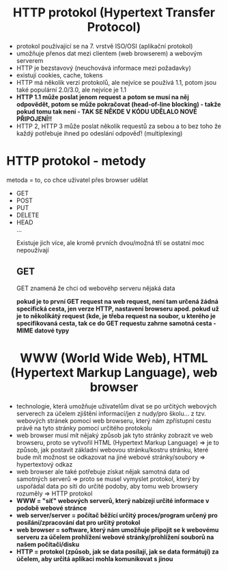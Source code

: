 <h1 align="center">HTTP protokol (Hypertext Transfer Protocol)</h1>
<ul>
  <li>protokol používající se na 7. vrstvě ISO/OSI (aplikační protokol)</li>
  <li>umožňuje přenos dat mezi clientem (web browserem) a webovým serverem</li>
  <li>HTTP je bezstavový (neuchovává informace mezi požadavky)</li>
  <li>existují cookies, cache, tokens</li>
  <li>HTTP má několik verzí protokolů, ale nejvíce se používá 1.1, potom jsou také populární 2.0/3.0, ale nejvíce je 1.1</li>
  <li><strong>HTTP 1.1 může poslat jenom request a potom se musí na něj odpovědět, potom se může pokračovat (head-of-line blocking) - takže pokud tomu tak není - TAK SE NĚKDE V KÓDU UDĚLALO NOVÉ PŘIPOJENÍ!!</strong></li>
  <li>HTTP 2, HTTP 3 může poslat několik requestů za sebou a to bez toho že každý potřebuje ihned po odeslání odpověď! (multiplexing)</li>
</ul>

<h1>HTTP protokol - metody</h1>
<p>metoda = to, co chce uživatel přes browser udělat</p>
<ul>
  <li>GET</li>
  <li>POST</li>
  <li>PUT</li>
  <li>DELETE</li>
  <li>HEAD</li>
  ...

  <p>Existuje jich více, ale kromě prvních dvou/možná tří se ostatní moc nepoužívají</p>

<h2>GET</h2>
<p>GET znamená že chci od webovéhp serveru nějaká data</p>
<p><strong>pokud je to první GET request na web request, není tam určená žádná specifická cesta, jen verze HTTP, nastavení browseru apod. pokud už je to několikátý request (kde, je třeba request na soubor, u kterého je specifikovaná cesta, tak ce do GET requestu zahrne samotná cesta - MIME datové typy</strong></p>

</ul>

<h1 align="center">WWW (World Wide Web), HTML (Hypertext Markup Language), web browser</h1>
<ul>
  <li>technologie, která umožňuje uživatelům dívat se po určitých webových serverech za účelem zjištění informací/jen z nudy/pro školu... z tzv. webových stránek pomocí web browseru, který nám zpřístupní cestu právě na tyto stránky pomocí určitého protokolu</li>
  <li>web browser musí mít nějaký způsob jak tyto stránky zobrazit ve web browseru, proto se vytvořil HTML (Hypertext Markup Language) => je to způsob, jak postavit základní webovou stránku/kostru stránku, které bude mít možnost se odkazovat na jiné webové stránky/soubory => hypertextový odkaz</li>
  <li>web browser ale také potřebuje získat nějak samotná data od samotných serverů => proto se musel vymyslet protokol, který by uspořádal data po síti do určité podoby, aby tomu web browsery rozuměly => HTTP protokol</li>
  <strong><li>WWW = "síť" webových serverů, který nabízejí určité informace v podobě webové stránce</li>
  <li>web server/server = počítač běžící určitý proces/program určený pro posílání/zpracování dat pro určitý protokol</li>
  <li>web browser = software, který nám umožňuje připojit se k webovému serveru za účelem prohlížení webové stránky/prohlížení souborů na našem počítači/disku</li>
  <li>HTTP = protokol (způsob, jak se data posílají, jak se data formátují) za účelem, aby určitá aplikaci mohla komunikovat s jinou</li></strong>
</ul>
